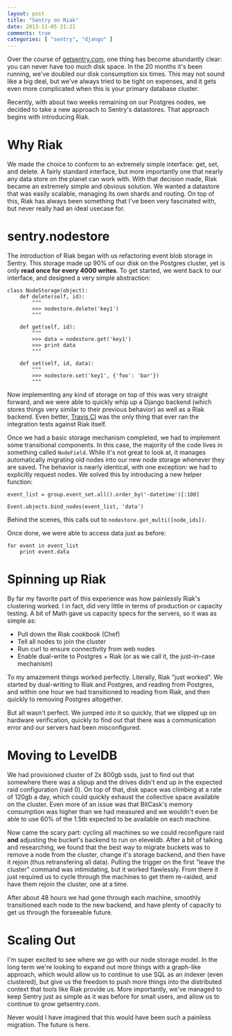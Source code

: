 ```yaml
---
layout: post
title: "Sentry on Riak"
date: 2013-11-05 21:21
comments: true
categories: [ "sentry", "django" ]
---
```


Over the course of [getsentry.com](https://getsentry.com/), one thing has become abundantly clear: you can never have too much disk space. In the 20 months it's been running, we've doubled our disk consumption six times. This may not sound like a big deal, but we've always tried to be tight on expenses, and it gets even more complicated when this is your primary database cluster.

Recently, with about two weeks remaining on our Postgres nodes, we decided to take a new approach to Sentry's datastores. That approach begins with introducing Riak.

Why Riak
========

We made the choice to conform to an extremely simple interface: get, set, and delete. A fairly standard interface, but more importantly one that nearly any data store on the planet can work with. With that decision made, Riak became an extremely simple and obvious solution. We wanted a datastore that was easily scalable, managing its own shards and routing. On top of this, Riak has always been something that I've been very fascinated with, but never really had an ideal usecase for.

sentry.nodestore
================

The introduction of Riak began with us refactoring event blob storage in Sentry. This storage made up 90% of our disk on the Postgres cluster, yet is only **read once for every 4000 writes**. To get started, we went back to our interface, and designed a very simple abstraction:


	class NodeStorage(object):
	    def delete(self, id):
	        """
	        >>> nodestore.delete('key1')
	        """

	    def get(self, id):
	        """
	        >>> data = nodestore.get('key1')
	        >>> print data
	        """

	    def set(self, id, data):
	        """
	        >>> nodestore.set('key1', {'foo': 'bar'})
	        """

Now implementing any kind of storage on top of this was very straight forward, and we were able to quickly whip up a Django backend (which stores things very similar to their previous behavior) as well as a Riak backend. Even better, [Travis CI](http://travis-ci.com) was the only thing that ever ran the integration tests against Riak itself.

Once we had a basic storage mechanism completed, we had to implement some transitional components. In this case, the majority of the code lives in something called ``NodeField``. While it's not great to look at, it manages automatically migrating old nodes into our new node storage whenever they are saved. The behavior is nearly identical, with one exception: we had to explicitly request nodes. We solved this by introducing a new helper function:

    event_list = group.event_set.all().order_by('-datetime')[:100]

    Event.objects.bind_nodes(event_list, 'data')

Behind the scenes, this calls out to ``nodestore.get_multi([node_ids])``.

Once done, we were able to access data just as before:

	for event in event_list
	    print event.data

Spinning up Riak
================

By far my favorite part of this experience was how painlessly Riak's clustering worked. I in fact, did very little in terms of production or capacity testing. A bit of Math gave us capacity specs for the servers, so it was as simple as:

- Pull down the Riak cookbook (Chef)
- Tell all nodes to join the cluster
- Run curl to ensure connectivity from web nodes
- Enable dual-write to Postgres + Riak (or as we call it, the just-in-case mechanism)

To my amazement things worked perfectly. Literally, Riak "just worked". We started by dual-writing to Riak and Postgres, and reading from Postgres, and within one hour we had transitioned to reading from Riak, and then quickly to removing Postgres altogether.

But all wasn't perfect. We jumped into it so quickly, that we slipped up on hardware verification, quickly to find out that there was a communication error and our servers had been misconfigured.

Moving to LevelDB
=================

We had provisioned cluster of 2x 800gb ssds, just to find out that somewhere there was a slipup and the drives didn't end up in the expected raid configuration (raid 0). On top of that, disk space was climbing at a rate of 120gb a day, which could quickly exhaust the collective space available on the cluster. Even more of an issue was that BitCask's memory consumption was higher than we had measured and we wouldn't even be able to use 60% of the 1.5tb expected to be available on each machine.

Now came the scary part: cycling all machines so we could reconfigure raid **and** adjusting the bucket's backend to run on eleveldb. After a bit of talking and researching, we found that the best way to migrate buckets was to remove a node from the cluster, change it's storage backend, and then have it rejoin (thus retransfering all data). Pulling the trigger on the first "leave the cluster" command was intimidating, but it worked flawlessly. From there it just required us to cycle through the machines to get them re-raided, and have them rejoin the cluster, one at a time.

After about 48 hours we had gone through each machine, smoothly transitioned each node to the new backend, and have plenty of capacity to get us through the forseeable future.

Scaling Out
===========

I'm super excited to see where we go with our node storage model. In the long term we're looking to expand out more things with a graph-like approach, which would allow us to continue to use SQL as an indexer (even clustered), but give us the freedom to push more things into the distributed context that tools like Riak provide us. More importantly, we've managed to keep Sentry just as simple as it was before for small users, and allow us to continue to grow getsentry.com.

Never would I have imagined that this would have been such a painless migration. The future is here.
